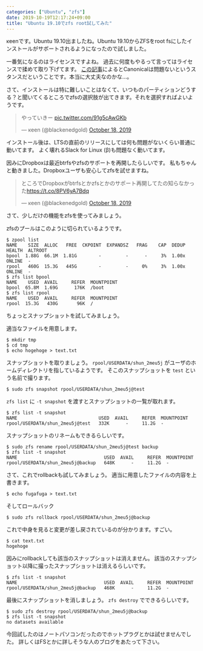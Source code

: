 ```yaml
---
categories: ["Ubuntu", "zfs"]
date: 2019-10-19T12:17:24+09:00
title: "Ubuntu 19.10でzfs root試してみた"
---
```


κeenです。Ubuntu 19.10出ましたね。Ubuntu 19.10からZFSをroot fsにしたインストールがサポートされるようになったので試しました。

<!--more-->

一番気になるのはライセンスですよね。
過去に何度もやるって言ってはライセンスで揉めて取り下げてます。
[この記事](https://news.mynavi.jp/article/20190808-874101/)によるとCanonicalは問題ないというスタンスだということです。本当に大丈夫なのかな…。


さて、インストールは特に難しいことはなくて、いつものパーティションどうする？と聞いてくるところでzfsの選択肢が出てきます。それを選択すればよいようです。


<blockquote class="twitter-tweet"><p lang="ja" dir="ltr">やっていきー <a href="https://t.co/91g5cAwGKb">pic.twitter.com/91g5cAwGKb</a></p>&mdash; κeen (@blackenedgold) <a href="https://twitter.com/blackenedgold/status/1185218284590813185?ref_src=twsrc%5Etfw">October 18, 2019</a></blockquote>

インストール後は、LTSの直前のリリースにしては何も問題がないくらい普通に動いてます。
よく壊れるSlack for Linux (β)も問題なく動いてます。

因みにDropboxは最近btrfsやzfsのサポートを再開したらしいです。
私もちゃんと動きました。Dropboxユーザも安心してzfsを試せますね。

<blockquote class="twitter-tweet" data-conversation="none" data-dnt="true"><p lang="ja" dir="ltr">ところでDropboxがbtrfsとかzfsとかのサポート再開してたの知らなかった<a href="https://t.co/8PV6yA7Bdq">https://t.co/8PV6yA7Bdq</a></p>&mdash; κeen (@blackenedgold) <a href="https://twitter.com/blackenedgold/status/1185230069242875904?ref_src=twsrc%5Etfw">October 18, 2019</a></blockquote> <script async src="https://platform.twitter.com/widgets.js" charset="utf-8"></script>

さて、少しだけの機能をzfsを使ってみましょう。

zfsのプールはこのように切られているようです。

```console
$ zpool list
NAME    SIZE  ALLOC   FREE  CKPOINT  EXPANDSZ   FRAG    CAP  DEDUP    HEALTH  ALTROOT
bpool  1.88G  66.1M  1.81G        -         -      -     3%  1.00x    ONLINE  -
rpool   460G  15.3G   445G        -         -     0%     3%  1.00x    ONLINE  -
$ zfs list bpool
NAME    USED  AVAIL     REFER  MOUNTPOINT
bpool  65.8M  1.69G      176K  /boot
$ zfs list rpool
NAME    USED  AVAIL     REFER  MOUNTPOINT
rpool  15.3G   430G       96K  /
```

ちょっとスナップショットを試してみましょう。

適当なファイルを用意します。

``` console
$ mkdir tmp
$ cd tmp
$ echo hogehoge > text.txt
```

スナップショットを取りましょう。
`rpool/USERDATA/shun_2meu5j` がユーザのホームディレクトリを指しているようです。
そこのスナップショットを `test` という名前で撮ります。

``` console
$ sudo zfs snapshot rpool/USERDATA/shun_2meu5j@test
```

`zfs list` に `-t snapshot` を渡すとスナップショットの一覧が取れます。

``` console
$ zfs list -t snapshot
NAME                              USED  AVAIL     REFER  MOUNTPOINT
rpool/USERDATA/shun_2meu5j@test   332K      -     11.2G  -
```

スナップショットのリネームもできるらしいです。

``` console
$ sudo zfs rename rpool/USERDATA/shun_2meu5j@test backup
$ zfs list -t snapshot
NAME                                USED  AVAIL     REFER  MOUNTPOINT
rpool/USERDATA/shun_2meu5j@backup   648K      -     11.2G  -
```

さて、これでrollbackも試してみましょう。
適当に用意したファイルの内容を上書きます。

``` console
$ echo fugafuga > text.txt
```

そしてロールバック

``` console
$ sudo zfs rollback rpool/USERDATA/shun_2meu5j@backup
```

これで中身を見ると変更が差し戻されているのが分かります。すごい。

``` console
$ cat text.txt
hogehoge
```

因みにrollbackしても該当のスナップショットは消えません。
該当のスナップショット以降に撮ったスナップショットは消えるらしいです。

``` console
$ zfs list -t snapshot
NAME                                USED  AVAIL     REFER  MOUNTPOINT
rpool/USERDATA/shun_2meu5j@backup   468K      -     11.2G  -
```

最後にスナップショットを消しましょう。 `zfs destroy` でできるらしいです。

``` console
$ sudo zfs destroy rpool/USERDATA/shun_2meu5j@backup
$ zfs list -t snapshot
no datasets available
```

今回試したのはノートパソコンだったのでホットプラグとかは試せませんでした。
詳しくはFSとかに詳しそうな人のブログをあたって下さい。



